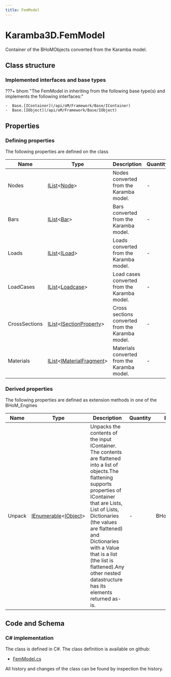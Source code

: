 ```yaml
---
title: FemModel
---
```


# Karamba3D.FemModel

Container of the BHoMObjects converted from the Karamba model.

## Class structure

### Implemented interfaces and base types

???+ bhom "The FemModel in inheriting from the following base type(s) and implements the following interfaces:"

    -  Base.[IContainer](/api/oM/Framework/Base/IContainer)
    -  Base.[IObject](/api/oM/Framework/Base/IObject)


## Properties



### Defining properties

The following properties are defined on the class

| Name             | Type             | Description      | Quantity         |
|------------------|------------------|------------------|------------------|
| Nodes | [IList](https://learn.microsoft.com/en-us/dotnet/api/System.Collections.Generic.IList-1?view=netstandard-2.0)&lt;[Node](/api/oM/Analytical/Structure/Elements/Node)&gt; | Nodes converted from the Karamba model. | - |
| Bars | [IList](https://learn.microsoft.com/en-us/dotnet/api/System.Collections.Generic.IList-1?view=netstandard-2.0)&lt;[Bar](/api/oM/Analytical/Structure/Elements/Bar)&gt; | Bars converted from the Karamba model. | - |
| Loads | [IList](https://learn.microsoft.com/en-us/dotnet/api/System.Collections.Generic.IList-1?view=netstandard-2.0)&lt;[ILoad](/api/oM/Analytical/Structure/Loads/ILoad)&gt; | Loads converted from the Karamba model. | - |
| LoadCases | [IList](https://learn.microsoft.com/en-us/dotnet/api/System.Collections.Generic.IList-1?view=netstandard-2.0)&lt;[Loadcase](/api/oM/Analytical/Structure/Loads/Loadcase)&gt; | Load cases converted from the Karamba model. | - |
| CrossSections | [IList](https://learn.microsoft.com/en-us/dotnet/api/System.Collections.Generic.IList-1?view=netstandard-2.0)&lt;[ISectionProperty](/api/oM/Analytical/Structure/SectionProperties/ISectionProperty)&gt; | Cross sections converted from the Karamba model. | - |
| Materials | [IList](https://learn.microsoft.com/en-us/dotnet/api/System.Collections.Generic.IList-1?view=netstandard-2.0)&lt;[IMaterialFragment](/api/oM/Analytical/Structure/MaterialFragments/IMaterialFragment)&gt; | Materials converted from the Karamba model. | - |


### Derived properties

The following properties are defined as extension methods in one of the BHoM_Engines

| Name             | Type             | Description      | Quantity         | Engine           |
|------------------|------------------|------------------|------------------|------------------|
| Unpack | [IEnumerable](https://learn.microsoft.com/en-us/dotnet/api/System.Collections.Generic.IEnumerable-1?view=netstandard-2.0)&lt;[IObject](/api/oM/Framework/Base/IObject)&gt; | Unpacks the contents of the input IContainer. The contents are flattened into a list of objects.The flattening supports properties of IContainer that are Lists, List of Lists, Dictionaries (the values are flattened) and Dictionaries with a Value that is a list (the list is flattened).Any other nested datastructure has its elements returned as-is. | - | BHoM_Engine |


## Code and Schema

### C# implementation

The class is defined in C#. The class definition is available on github:

- [FemModel.cs](https://github.com/BHoM/Karamba3D_Toolkit/blob/develop/Karamba3D_oM/FemModel.cs)

All history and changes of the class can be found by inspection the history.

